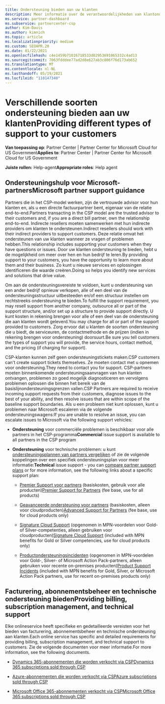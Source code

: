 ```yaml
---
title: Ondersteuning bieden aan uw klanten
description: Meer informatie over de verantwoordelijkheden van klantondersteuning voor partners in het CSP-programma. Behandelt ondersteuning voor facturering, abonnementsbeheer en technische problemen.
ms.service: partner-dashboard
ms.subservice: partnercenter-csp
author: Kim-Davis
ms.author: kimnich
ms.topic: article
ms.localizationpriority: medium
ms.custom: SEOAPR.20
ms.date: 01/22/2021
ms.openlocfilehash: c4e1459b71016718533d02953691065332c4ad13
ms.sourcegitcommit: 7063fdddee77ad2d8e627ab3c806f76d173ab652
ms.translationtype: MT
ms.contentlocale: nl-NL
ms.lasthandoff: 05/19/2021
ms.locfileid: "110147340"
---
```

# <a name="providing-different-types-of-support-to-your-customers"></a><span data-ttu-id="5e93c-104">Verschillende soorten ondersteuning bieden aan uw klanten</span><span class="sxs-lookup"><span data-stu-id="5e93c-104">Providing different types of support to your customers</span></span>

<span data-ttu-id="5e93c-105">**Van toepassing op**: Partner Center | Partner Center for Microsoft Cloud for US Government</span><span class="sxs-lookup"><span data-stu-id="5e93c-105">**Applies to**: Partner Center | Partner Center for Microsoft Cloud for US Government</span></span>

<span data-ttu-id="5e93c-106">**Juiste rollen:** Help-agent</span><span class="sxs-lookup"><span data-stu-id="5e93c-106">**Appropriate roles**: Help agent</span></span>

## <a name="microsoft-partner-support-guidance"></a><span data-ttu-id="5e93c-107">Ondersteuningshulp voor Microsoft-partners</span><span class="sxs-lookup"><span data-stu-id="5e93c-107">Microsoft partner support guidance</span></span>

<span data-ttu-id="5e93c-108">Partners die in het CSP-model werken, zijn de vertrouwde advisor voor hun klanten en, als u een directe factuurpartner bent, eigenaar van de relatie end-to-end.</span><span class="sxs-lookup"><span data-stu-id="5e93c-108">Partners transacting in the CSP model are the trusted advisor to their customers and, if you are a direct bill partner, own the relationship end-to-end.</span></span> <span data-ttu-id="5e93c-109">Indirecte resellers moeten samenwerken met hun indirecte providers om klanten te ondersteunen.</span><span class="sxs-lookup"><span data-stu-id="5e93c-109">Indirect resellers should work with their indirect providers to support customers.</span></span> <span data-ttu-id="5e93c-110">Deze relatie omvat het ondersteunen van uw klanten wanneer ze vragen of problemen hebben.</span><span class="sxs-lookup"><span data-stu-id="5e93c-110">This relationship includes supporting your customers when they have questions or issues.</span></span> <span data-ttu-id="5e93c-111">Door uw klanten ondersteuning te bieden, hebt u de mogelijkheid om meer over hen en hun bedrijf te leren.</span><span class="sxs-lookup"><span data-stu-id="5e93c-111">By providing support to your customers, you have the opportunity to learn more about them and their business.</span></span> <span data-ttu-id="5e93c-112">Zo kunt u nieuwe services en oplossingen identificeren die waarde creëren.</span><span class="sxs-lookup"><span data-stu-id="5e93c-112">Doing so helps you identify new services and solutions that drive value.</span></span>

<span data-ttu-id="5e93c-113">Om aan de ondersteuningsvereiste te voldoen, kunt u ondersteuning van een ander bedrijf opnieuw verkopen, alle of een deel van de ondersteuningsstructuur uitbesteeden en/of een structuur instellen om rechtstreeks ondersteuning te bieden.</span><span class="sxs-lookup"><span data-stu-id="5e93c-113">To fulfill the support requirement, you may resell support from another company, outsource all or part of the support structure, and/or set up a structure to provide support directly.</span></span> <span data-ttu-id="5e93c-114">U kunt kosten in rekening brengen voor alle of een deel van de ondersteuning die aan klanten wordt geleverd.</span><span class="sxs-lookup"><span data-stu-id="5e93c-114">You may charge for all or part of the support provided to customers.</span></span> <span data-ttu-id="5e93c-115">Zorg ervoor dat u klanten de soorten ondersteuning die u biedt, de serviceuren, de contactmethode en de prijzen (indien in rekening brengen voor ondersteuning) doorsuurt.</span><span class="sxs-lookup"><span data-stu-id="5e93c-115">Be sure you tell customers the types of support you will provide, the service hours, contact method, and the pricing (if charging for support).</span></span>

<span data-ttu-id="5e93c-116">CSP-klanten kunnen zelf geen ondersteuningstickets maken.</span><span class="sxs-lookup"><span data-stu-id="5e93c-116">CSP customers can't create support tickets themselves.</span></span> <span data-ttu-id="5e93c-117">Ze moeten contact met u opnemen voor ondersteuning.</span><span class="sxs-lookup"><span data-stu-id="5e93c-117">They need to contact you for support.</span></span> <span data-ttu-id="5e93c-118">CSP-partners moeten binnenkomende ondersteuningsaanvragen van hun klanten ontvangen, problemen zo goed mogelijk diagnosticeren en vervolgens problemen oplossen die binnen het bereik van de basislijnondersteuningsgrenzen vallen.</span><span class="sxs-lookup"><span data-stu-id="5e93c-118">CSP Partners are required to receive incoming support requests from their customers, diagnose issues to the best of your ability, and then resolve issues that are within scope of the baseline support boundaries.</span></span> <span data-ttu-id="5e93c-119">Als u een probleem niet kunt oplossen, kunt u problemen naar Microsoft escaleren via de volgende ondersteuningswagens:</span><span class="sxs-lookup"><span data-stu-id="5e93c-119">If you are unable to resolve an issue, you can escalate issues to Microsoft via the following support vehicles:</span></span>

- <span data-ttu-id="5e93c-120">**Ondersteuning** voor commerciële problemen is beschikbaar voor alle partners in het CSP-programma</span><span class="sxs-lookup"><span data-stu-id="5e93c-120">**Commercial** issue support is available to all partners in the CSP program</span></span>

- <span data-ttu-id="5e93c-121">**Ondersteuning** voor technische problemen: u kunt [ondersteuningsplannen van partners vergelijken](https://partner.microsoft.com/support/partnersupport) of zie de volgende koppelingen over een specifiek ondersteuningsplan voor meer informatie:</span><span class="sxs-lookup"><span data-stu-id="5e93c-121">**Technical** issue support - you can [compare partner support plans](https://partner.microsoft.com/support/partnersupport) or for more information, see the following links  about a specific support plan:</span></span>

  - <span data-ttu-id="5e93c-122">[Premier Support voor partners](https://partner.microsoft.com/support/microsoft-services-premier-support) (basiskosten, gebruik voor alle producten)</span><span class="sxs-lookup"><span data-stu-id="5e93c-122">[Premier Support for Partners](https://partner.microsoft.com/support/microsoft-services-premier-support) (fee base, use for all products)</span></span>

  - <span data-ttu-id="5e93c-123">[Geavanceerde ondersteuning voor partners](https://partner.microsoft.com/support/advanced-cloud-support) (basiskosten, alleen voor cloudproducten)</span><span class="sxs-lookup"><span data-stu-id="5e93c-123">[Advanced Support for Partners](https://partner.microsoft.com/support/advanced-cloud-support) (fee base, use for cloud products only)</span></span>

  - <span data-ttu-id="5e93c-124">[Signature Cloud Support](manage-your-partner-network-benefits.md) (opgenomen in MPN-voordelen voor Gold- of Silver-competenties, alleen gebruiken voor cloudproducten)</span><span class="sxs-lookup"><span data-stu-id="5e93c-124">[Signature Cloud Support](manage-your-partner-network-benefits.md) (included with MPN benefits for Gold or Silver competencies, use for cloud products only)</span></span>

  - <span data-ttu-id="5e93c-125">[Productondersteuningsincidenten](manage-your-partner-network-benefits.md) (opgenomen in MPN-voordelen voor Gold-, Silver- of Microsoft Action Pack-partners, alleen gebruiken voor recente on-premises producten)</span><span class="sxs-lookup"><span data-stu-id="5e93c-125">[Product Support Incidents](manage-your-partner-network-benefits.md) (included with MPN benefits for Gold, Silver, or Microsoft Action Pack partners, use for recent on-premises products only)</span></span>

## <a name="providing-billing-subscription-management-and-technical-support"></a><span data-ttu-id="5e93c-126">Facturering, abonnementsbeheer en technische ondersteuning bieden</span><span class="sxs-lookup"><span data-stu-id="5e93c-126">Providing billing, subscription management, and technical support</span></span> 

<span data-ttu-id="5e93c-127">Elke onlineservice heeft specifieke en gedetailleerde vereisten voor het bieden van facturering, abonnementsbeheer en technische ondersteuning aan klanten.</span><span class="sxs-lookup"><span data-stu-id="5e93c-127">Each online service has specific and detailed requirements for providing billing, subscription management, and technical support to customers.</span></span> <span data-ttu-id="5e93c-128">Zie de volgende documenten voor meer informatie.</span><span class="sxs-lookup"><span data-stu-id="5e93c-128">For more information, see the following documents.</span></span>

- [<span data-ttu-id="5e93c-129">Dynamics 365-abonnementen die worden verkocht via CSP</span><span class="sxs-lookup"><span data-stu-id="5e93c-129">Dynamics 365 subscriptions sold through CSP</span></span>](https://www.microsoftpartnercommunity.com/t5/CSP/Microsoft-Partner-Support-Guidance/m-p/5262#M30)

- [<span data-ttu-id="5e93c-130">Azure-abonnementen die worden verkocht via CSP</span><span class="sxs-lookup"><span data-stu-id="5e93c-130">Azure subscriptions sold through CSP</span></span>](https://www.microsoftpartnercommunity.com/t5/CSP/Microsoft-Partner-Support-Guidance/m-p/5263#M31)

- [<span data-ttu-id="5e93c-131">Microsoft Office 365-abonnementen verkocht via CSP</span><span class="sxs-lookup"><span data-stu-id="5e93c-131">Microsoft Office 365 subscriptions sold through CSP</span></span>](https://www.microsoftpartnercommunity.com/t5/CSP/Microsoft-Partner-Support-Guidance/m-p/5264#M32)
